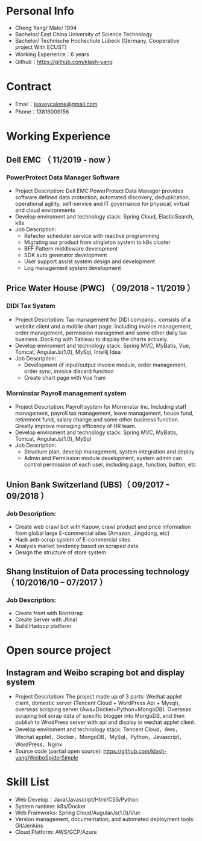 <!-- https://cv.ftqq.com/ -->
# Personal Info

 - Cheng Yang/ Male/ 1994 
 - Bachelor/ East China University of Science Technology
 - Bachelor/ Technische Hochschule Lübeck (Germany, Cooperative project With ECUST) 
 - Working Experience：6 years
 - Github：https://github.com/klash-yang

# Contract
 <!-- ![QQ图片20150416162734.jpg](https://i.loli.net/2019/09/01/f9EaknXKTGFo6RV.jpg)       -->
- Email：leaveycalone@gmail.com
- Phone：13816009156


# Working Experience

## Dell EMC （ 11/2019 - now ）

### PowerProtect Data Manager Software

- Project Description: Dell EMC PowerProtect Data Manager provides software defined
data protection, automated discovery, deduplication, operational agility, self-service and
IT governance for physical, virtual and cloud environments
- Develop enviroment and technology stack: Spring Cloud, ElasticSearch, k8s
- Job Description:
    -  Refactor scheduler service with reactive programming
    -  Migrating our product from singleton system to k8s cluster
    -  BFF Pattern middleware development
    -  SDK auto generator development
    -  User support assist system design and development
    -  Log management system development

## Price Water House (PWC) （ 09/2018 - 11/2019 ）

### DIDI Tax System
- Project Description: Tax management for DIDI company，consists of a website client and a mobile chart page. Including invoice management, order management, permission managemet and some other daily tax business. Docking with Tableau to display the charts actively.
- Develop enviroment and technology stack:  Spring MVC, MyBatis, Vue, Tomcat, AngularJs(1.0), MySql, Intellij Idea
- Job Description:
    -  Development of input/output invoice module, order management, order sync, invoice discard function 
    -  Create chart page with Vue fram

### Morninstar Payroll management system 

- Project Description: Payroll system for Morninstar Inc. Including staff management, payroll tax management, leave management, house fund, retirement fund, salary change and some other business function. Greatly improve managing efficency of HR team.
- Develop enviroment and technology stack:  Spring MVC, MyBatis, Tomcat, AngularJs(1.0), MySql
- Job Description:
    -  Structure plan, develop management, system integration and deploy
    -  Admin and Permission module development, system admin can control permission of each user, including page, function, button, etc

## Union Bank Switzerland (UBS)（ 09/2017 - 09/2018 ）

### Job Description:  
- Create web crawl bot with Kapow, crawl product and price information from global large E-commercial sites (Amazon, Jingdong, etc)
- Hack anti-scrap system of E-commercial sites 
- Analysis market tendency based on scraped data 
- Design the structure of store system 

## Shang Instituion of Data processing technology（ 10/2016/10 – 07/2017 ）

### Job Description:  
- Create front with Bootstrap 
- Create Server with Jfinal
- Build Hadoop platform

  
# Open source project
## Instagram and Weibo scraping bot and display system
- Project Description: The project made up of 3 parts: Wechat applet client, domestic
 server (Tencent Cloud + WordPress Api + Mysql), overseas scraping server (Aws+Docker+Python+MongoDB). Overseas scraping bot scrap data of specific blogger into MongoDB, and then publish to WrodPress server with api and display in wechat applet client.
- Develop enviroment and technology stack: Tencent Cloud，Aws，Wechat applet，Docker，MongoDB，MySql，Python，Javascript，WordPress，Nginx
- Source code (partial open source): https://github.com/klash-yang/WeiboSpiderSimple

# Skill List
- Web Develop：Java/Javascript/Html/CSS/Python
- System runtime: k8s/Docker
- Web Framworks: Spring Cloud/AugularJs(1.0)/Vue
- Version management, documentation, and automated deployment tools: Git/Jenkins
- Cloud Platform: AWS/GCP/Azure
